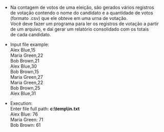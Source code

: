 * Na contagem de votos de uma eleição, são gerados vários registros  
de votação contendo o nome do candidato e a quantidade de votos  
(formato .csv) que ele obteve em uma urna de votação.  
Você deve fazer um programa para ler os registros de votação a partir  
de um arquivo, e daí gerar um relatório consolidado com os totais  
de cada candidato.  
  
* Input file example:  
Alex Blue,15  
Maria Green,22  
Bob Brown,21  
Alex Blue,30  
Bob Brown,15  
Maria Green,27  
Maria Green,22  
Bob Brown,25  
Alex Blue,31  

* Execution:  
Enter file full path: **c:\temp\in.txt**  
Alex Blue: 76  
Maria Green: 71  
Bob Brown: 61  
